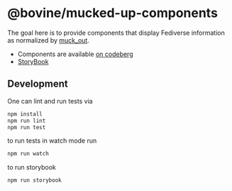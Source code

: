 # @bovine/mucked-up-components

The goal here is to provide components that display Fediverse information
as normalized by [muck_out](https://bovine.codeberg.page/muck_out/).

* Components are available [on codeberg](https://codeberg.org/bovine/-/packages/npm/@bovine%252Fmucked-up-components/)
* [StoryBook](https://bovine.codeberg.page/mucked_up_components/)

## Development

One can lint and run tests via

```bash
npm install
npm run lint
npm run test
```

to run tests in watch mode run

```bash
npm run watch
```

to run storybook

```bash
npm run storybook
```